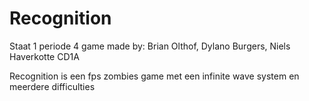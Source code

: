 # Recognition
Staat 1 periode 4 game made by: Brian Olthof, Dylano Burgers, Niels Haverkotte CD1A

Recognition is een fps zombies game met een infinite wave system en meerdere difficulties
